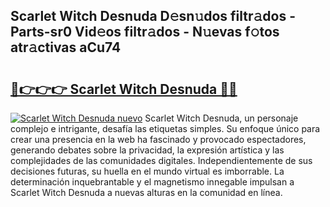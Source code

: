 ## Scarlet Witch Desnuda D𝚎sn𝚞dos filtr𝚊dos - Parts-sr0 Vid𝚎os filtr𝚊dos - N𝚞evas f𝚘tos atr𝚊ctivas aCu74

# <h2><a href="http://mb8yxj.tromn.icu/?c=Scarlet+Witch+Desnuda">🔗👉👉👉 Scarlet Witch Desnuda 🔗🔗</a></h2>

[![Scarlet Witch Desnuda nuevo](https://i.imgur.com/pEAQMta.gif)](http://mb8yxj.tromn.icu/?c=Scarlet+Witch+Desnuda)
Scarlet Witch Desnuda, un personaje complejo e intrigante, desafía las etiquetas simples. Su enfoque único para crear una presencia en la web ha fascinado y provocado espectadores, generando debates sobre la privacidad, la expresión artística y las complejidades de las comunidades digitales. Independientemente de sus decisiones futuras, su huella en el mundo virtual es imborrable. La determinación inquebrantable y el magnetismo innegable impulsan a Scarlet Witch Desnuda a nuevas alturas en la comunidad en línea.
